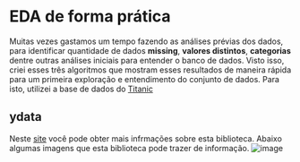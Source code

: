 # EDA de forma prática

Muitas vezes gastamos um tempo fazendo as análises prévias dos dados, para identificar quantidade de dados **missing**, **valores distintos**, **categorias** dentre outras análises iniciais para entender o banco de dados.
Visto isso, criei esses três algoritmos que mostram esses resultados de maneira rápida para um primeira exploração e entendimento do conjunto de dados.
Para isto, utilizei a base de dados do [Titanic](https://raw.githubusercontent.com/datasciencedojo/datasets/master/titanic.csv)

## ydata
Neste [site](https://pypi.org/project/ydata-profiling/) você pode obter mais infrmações sobre esta biblioteca.
Abaixo algumas imagens que esta biblioteca pode trazer de informação.
![image](https://github.com/Vinicius-github/auto_viz_eda/assets/146575176/9d6e81f4-f597-4156-acbc-ade19b6081b2)
